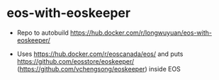 # eos-with-eoskeeper

- Repo to autobuild https://hub.docker.com/r/longwuyuan/eos-with-eoskeeper/

- Uses https://hub.docker.com/r/eoscanada/eos/ and puts https://github.com/eosstore/eoskeeper/  (https://github.com/vchengsong/eoskeeper) inside EOS
